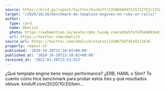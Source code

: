 ```yaml
---
source: https://brid.gy/repost/twitter/kinduff/1318668445131722753/1318675874544111616
target: "/2020/10/20/benchmark-de-template-engines-en-ruby-on-rails/"
author:
  type: card
  name: Obelich
  photo: https://webmention.io/avatar/pbs.twimg.com/e26a5fef435e6693e65c0d60087010f775e2b46d15da466cfd0a7c6f08ef6dbe.jpg
  url: https://twitter.com/obelich
source_url: https://twitter.com/obelich/status/1318675874544111616
property: repost-of
published: '2020-10-20T22:10:02+00:00'
published_at: '2020-10-20T22:10:02+00:00'
received_at: '2022-01-28T23:53:52Z'
---
```


¿Qué template engine tiene mejor performance? ¿ERB, HAML o Slim? Te cuento cómo hice benchmark para probar estos tres y qué resultados obtuve.
kinduff.com/2020/10/20/ben…